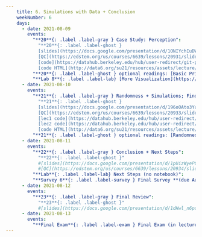 ```yaml
---
    title: 6. Simulations with Data + Conclusion
    weekNumber: 6
    days:
      - date: 2021-08-09
        events:
          "**20**{: .label .label-gray } Case Study: Perception":
            "**20**{: .label .label-ghost }
            [slides](https://docs.google.com/presentation/d/1ONIYchIuDWrkXKXP6on_MlUBjbFso2IQjGzbyp9g0yQ) •
            [QC](https://edstem.org/us/courses/6639/lessons/20931/slides/113795) •
            [code](https://datahub.berkeley.edu/hub/user-redirect/git-pull?repo=https%3A%2F%2Fgithub.com%2Fdata-6-berkeley%2Fsu21&urlpath=tree%2Fsu21%2Flecture%2Flec29%2Flec29.ipynb&branch=master) •
            [code HTML](http://data6.org/su21/resources/assets/lecture/lec29/lec29.html)"
          "**20**{: .label .label-ghost } optional readings: [Basic Principles](https://paldhous.github.io/ucb/2016/dataviz/week2.html)":
          "**Lab 8**{: .label .label-lab} [More Visualization](https://datahub.berkeley.edu/hub/user-redirect/git-pull?repo=https%3A%2F%2Fgithub.com%2Fdata-6-berkeley%2Fsu21&urlpath=tree%2Fsu21%2Flab%2Flab08%2Flab08.ipynb&branch=master)":
      - date: 2021-08-10
        events:
          "**21**{: .label .label-gray } Randomness + Simulations; Finding and Using Data":
            "**21**{: .label .label-ghost }
            [slides](https://docs.google.com/presentation/d/196oOAto3YufLz0H64jHqU7IkV1QyiNWfDUj7IxFGIik) •
            [QC](https://edstem.org/us/courses/6639/lessons/20933/slides/113797) •
            [lec1 code](https://datahub.berkeley.edu/hub/user-redirect/git-pull?repo=https%3A%2F%2Fgithub.com%2Fdata-6-berkeley%2Fsu21&urlpath=tree%2Fsu21%2Flecture%2Flec30%2Flec30.ipynb&branch=master) •
            [lec2 code](https://datahub.berkeley.edu/hub/user-redirect/git-pull?repo=https%3A%2F%2Fgithub.com%2Fdata-6-berkeley%2Fsu21&urlpath=tree%2Fsu21%2Flecture%2Flec31%2Flec31.ipynb&branch=master)•
            [code HTML](http://data6.org/su21/resources/assets/lecture/lec30/lec30.html)"
          "**21**{: .label .label-ghost } optional readings: [Randomness](https://www.random.org/randomness/); [CIT 9.3](https://inferentialthinking.com/chapters/09/3/Simulation.html), [10.1](https://inferentialthinking.com/chapters/10/1/Empirical_Distributions.html)":
      - date: 2021-08-11
        events:
          "**22**{: .label .label-gray } Conclusion + Next Steps":
            "**22**{: .label .label-ghost }"
            #[slides](https://docs.google.com/presentation/d/1pUizWyePCcPo3pHT3T8WeYv7S_Ow8YjkBsTmD8BEu4c) •
            #[QC](https://edstem.org/us/courses/6639/lessons/20934/slides/113798)"
          "**Lab**{: .label .label-lab} Next Steps (no notebook)":
          "**Survey 6**{: .label .label-survey } Final Survey **(due August 14th)**": #TODO
      - date: 2021-08-12
        events:
          "**23**{: .label .label-gray } Final Review":
            "**23**{: .label .label-ghost }"
            #[slides](https://docs.google.com/presentation/d/1dHwl_n6purz8eNDwRm-TkIaMLhgdJCkfhwtuKo3qkqE)"
      - date: 2021-08-13
        events:
          "**Final Exam**{: .label .label-exam } Final Exam (in lecture 10AM-12PM)":
---
```


